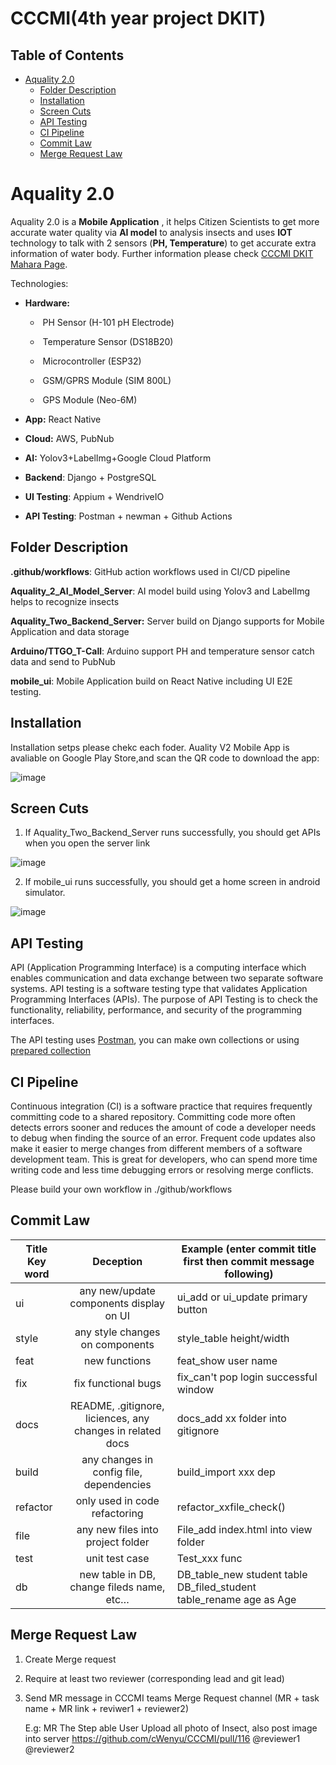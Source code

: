 # CCCMI(4th year project DKIT)

## Table of Contents

- [Aquality 2.0](#aquality)
  - [Folder Description](#folder-description)
  - [Installation](#installation)
  - [Screen Cuts](#screen-cuts)
  - [API Testing](#api-testing)
  - [CI Pipeline ](#ci-pipeline )
  - [Commit Law](#commit-law)
  - [Merge Request Law](#merge-request-law)

# Aquality 2.0

Aquality 2.0 is a **Mobile Application** , it helps Citizen Scientists to get more accurate water quality via **AI model** to analysis insects and uses **IOT** technology to talk with 2 sensors (**PH, Temperature**) to get accurate extra information of water body. Further information please check [CCCMI DKIT Mahara Page](https://mahara.dkit.ie/view/view.php?t=YyRMElgz5pfnFu394amh).

Technologies: 

- **Hardware:** 
  *   ​	PH Sensor (H-101 pH Electrode)

  *   ​	Temperature Sensor (DS18B20)

  *   ​	Microcontroller (ESP32)

  *   ​	GSM/GPRS Module (SIM 800L)

  *   ​	GPS Module (Neo-6M)

- **App:** React Native

- **Cloud:** AWS, PubNub 

- **AI:** Yolov3+LabelImg+Google Cloud Platform

- **Backend**: Django + PostgreSQL

- **UI Testing**: Appium + WendriveIO

- **API Testing**: Postman + newman + Github Actions

  

## Folder Description

**.github/workflows**: GitHub action workflows used in CI/CD pipeline

**Aquality_2_AI_Model_Server**: AI model build using Yolov3 and LabelImg helps to recognize insects

**Aquality_Two_Backend_Server:**  Server build on Django supports for Mobile Application and data storage

**Arduino/TTGO_T-Call**: Arduino support PH and temperature sensor catch data and send to PubNub

**mobile_ui**: Mobile Application build on React Native including UI E2E testing.

## Installation

Installation setps please chekc each foder.
Auality V2 Mobile App is avaliable on Google Play Store,and scan the QR code to download the app: 

![image](https://i.ibb.co/56wpsgv/Aquality-V2-QR-code-small-size.png)

## Screen Cuts

   1. If Aquality_Two_Backend_Server runs successfully, you should get APIs when you open the server link
   
   ![image](https://cdn1.bbcode0.com/uploads/2021/2/11/7da074ece582146b6f1c4d04ad6dfcb2-full.jpg)

   2. If mobile_ui runs successfully, you should get a home screen in android simulator.
   
   ![image](https://cdn1.bbcode0.com/uploads/2021/2/11/f1fd4d8a6359fbac7257c0a2fc0ffcc7-full.png)

## API Testing
   
API (Application Programming Interface) is a computing interface which enables communication and data exchange between two separate software systems. API testing is a software testing type that validates Application Programming Interfaces (APIs). The purpose of API Testing is to check the functionality, reliability, performance, and security of the programming interfaces.
   
The API testing uses [Postman](https://www.postman.com/), you can make own collections or using [prepared collection](https://www.getpostman.com/collections/69a4df7d52a8dc4a21ee)
   
## CI Pipeline 
   
Continuous integration (CI) is a software practice that requires frequently committing code to a shared repository. Committing code more often detects errors sooner and reduces the amount of code a developer needs to debug when finding the source of an error. Frequent code updates also make it easier to merge changes from different members of a software development team. This is great for developers, who can spend more time writing code and less time debugging errors or resolving merge conflicts.
   
Please build your own workflow in ./github/workflows

## Commit Law

| Title Key word |                          Deception                           | Example (enter commit title first then commit message following) |
| -------------- | :----------------------------------------------------------: | ------------------------------------------------------------ |
| ui             |               any new/update components display on UI               | ui_add or ui_update primary button                                           |
| style          |               any style changes on components                | style_table height/width                                     |
| feat           |                        new functions                         | feat_show user name                                          |
| fix            |                     fix functional bugs                      | fix_can't pop login successful window                        |
| docs           | README, .gitignore, liciences,    any changes in related docs | docs_add xx folder into gitignore                             |
| build          |           any changes in config file, dependencies           | build_import xxx dep                                         |
| refactor       |                only used in code refactoring                 | refactor_xxfile_check()                                      |
| file           |              any new files into project folder               | File_add index.html into view folder                         |
| test           |                        unit test case                        | Test_xxx func                                                |
| db             |          new table in DB, change fileds name, etc…           | DB_table_new student table    DB_filed_student table_rename age as Age |


## Merge Request Law

1. Create Merge request 

2. Require at least two reviewer (corresponding lead and git lead)

3. Send MR message in CCCMI teams Merge Request channel (MR + task name + MR link + reviwer1 + reviewer2)

   E.g: MR The Step able User Upload all photo of Insect, also post image into server https://github.com/cWenyu/CCCMI/pull/116 @reviewer1 @reviewer2 
